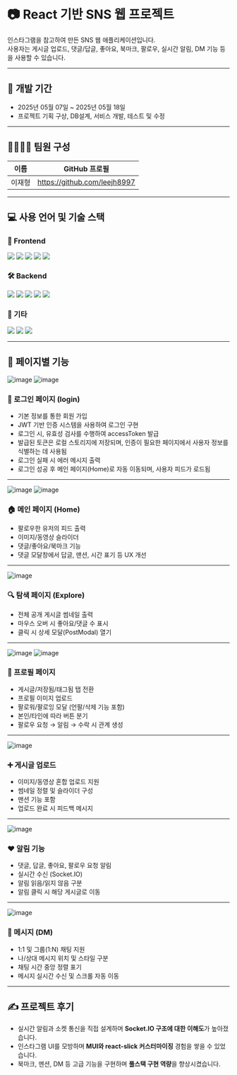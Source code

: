 # 📷 React 기반 SNS 웹 프로젝트

인스타그램을 참고하여 만든 SNS 웹 애플리케이션입니다.  
사용자는 게시글 업로드, 댓글/답글, 좋아요, 북마크, 팔로우, 실시간 알림, DM 기능 등을 사용할 수 있습니다.

---

## 📆 개발 기간

- 2025년 05월 07일 ~ 2025년 05월 18일 
- 프로젝트 기획 구상, DB설계, 서비스 개발, 테스트 및 수정

---

## 👨‍👩‍👦‍👦 팀원 구성

| 이름   | GitHub 프로필 |
|--------|----------------|
| 이재형 | https://github.com/leejh8997 |

---

## 💻 사용 언어 및 기술 스택

### 🚀 Frontend
<p>
  <img src="https://img.shields.io/badge/React-61DAFB?style=for-the-badge&logo=React&logoColor=white"/>
  <img src="https://img.shields.io/badge/JavaScript (ES6%2B)-F7DF1E?style=for-the-badge&logo=javascript&logoColor=black"/>
  <img src="https://img.shields.io/badge/React Router-CA4245?style=for-the-badge&logo=react-router&logoColor=white"/>
  <img src="https://img.shields.io/badge/MUI-007FFF?style=for-the-badge&logo=mui&logoColor=white"/>
  <img src="https://img.shields.io/badge/react--slick-000000?style=for-the-badge&logo=react&logoColor=white"/>
</p>

### 🛠 Backend
<p>
  <img src="https://img.shields.io/badge/Node.js-339933?style=for-the-badge&logo=node.js&logoColor=white"/>
  <img src="https://img.shields.io/badge/Express-000000?style=for-the-badge&logo=express&logoColor=white"/>
  <img src="https://img.shields.io/badge/MySQL-4479A1?style=for-the-badge&logo=mysql&logoColor=white"/>
  <img src="https://img.shields.io/badge/JWT-000000?style=for-the-badge&logo=jsonwebtokens&logoColor=white"/>
  <img src="https://img.shields.io/badge/Socket.IO-010101?style=for-the-badge&logo=socket.io&logoColor=white"/>
</p>

### 🧰 기타
<p>
  <img src="https://img.shields.io/badge/Multer-333333?style=for-the-badge&logo=npm&logoColor=white"/>
  <img src="https://img.shields.io/badge/bcrypt-004C7F?style=for-the-badge&logo=keybase&logoColor=white"/>
  <img src="https://img.shields.io/badge/dayjs-EF4035?style=for-the-badge&logo=javascript&logoColor=white"/>
</p>

---

## 📄 페이지별 기능
![image](https://github.com/user-attachments/assets/bce0098a-1b5b-4216-9c83-8128e4627a6e)
![image](https://github.com/user-attachments/assets/bcc23bbe-e470-4c38-bb3f-eeb485171013)

### 🔐 로그인 페이지 (login)
- 기본 정보를 통한 회원 가입
- JWT 기반 인증 시스템을 사용하여 로그인 구현
- 로그인 시, 유효성 검사를 수행하여 accessToken 발급
- 발급된 토큰은 로컬 스토리지에 저장되며, 인증이 필요한 페이지에서 사용자 정보를 식별하는 데 사용됨
- 로그인 실패 시 에러 메시지 출력
- 로그인 성공 후 메인 페이지(Home)로 자동 이동되며, 사용자 피드가 로드됨

---

![image](https://github.com/user-attachments/assets/51fbbf68-3526-43e4-99eb-00c45cf19d5b)
![image](https://github.com/user-attachments/assets/71f79b2c-d901-4afb-935e-52f7e2ee9415)

### 🏠 메인 페이지 (Home)
- 팔로우한 유저의 피드 출력
- 이미지/동영상 슬라이더
- 댓글/좋아요/북마크 기능
- 댓글 모달창에서 답글, 맨션, 시간 표기 등 UX 개선

---

![image](https://github.com/user-attachments/assets/744b1b3d-2370-4867-be9a-85477909882e)

### 🔍 탐색 페이지 (Explore)
- 전체 공개 게시글 썸네일 출력
- 마우스 오버 시 좋아요/댓글 수 표시
- 클릭 시 상세 모달(PostModal) 열기

---

![image](https://github.com/user-attachments/assets/e2cff1ab-c7a4-4b0c-bbe7-aca528e8c98b)
![image](https://github.com/user-attachments/assets/c7d1ec4a-0cf8-4f4a-bf8d-f76638ba4081)

### 👤 프로필 페이지
- 게시글/저장됨/태그됨 탭 전환
- 프로필 이미지 업로드
- 팔로워/팔로잉 모달 (언팔/삭제 기능 포함)
- 본인/타인에 따라 버튼 분기
- 팔로우 요청 → 알림 → 수락 시 관계 생성

---

![image](https://github.com/user-attachments/assets/ba7fc167-1823-486f-8ec5-07b9abcb51aa)

### ➕ 게시글 업로드
- 이미지/동영상 혼합 업로드 지원
- 썸네일 정렬 및 슬라이더 구성
- 맨션 기능 포함
- 업로드 완료 시 피드백 메시지

---

![image](https://github.com/user-attachments/assets/a60a4194-26ef-4bb6-a20e-3d81b8c087a7)

### ❤️ 알림 기능
- 댓글, 답글, 좋아요, 팔로우 요청 알림
- 실시간 수신 (Socket.IO)
- 알림 읽음/읽지 않음 구분
- 알림 클릭 시 해당 게시글로 이동

---

![image](https://github.com/user-attachments/assets/18a5148c-dd31-4a11-988e-1b34868cc9ce)

### 💬 메시지 (DM)
- 1:1 및 그룹(1:N) 채팅 지원
- 나/상대 메시지 위치 및 스타일 구분
- 채팅 시간 중앙 정렬 표기
- 메시지 실시간 수신 및 스크롤 자동 이동

---

## ✍ 프로젝트 후기

- 실시간 알림과 소켓 통신을 직접 설계하며 **Socket.IO 구조에 대한 이해도**가 높아졌습니다.
- 인스타그램 UI를 모방하며 **MUI와 react-slick 커스터마이징** 경험을 쌓을 수 있었습니다.
- 북마크, 멘션, DM 등 고급 기능을 구현하며 **풀스택 구현 역량**을 향상시켰습니다.

